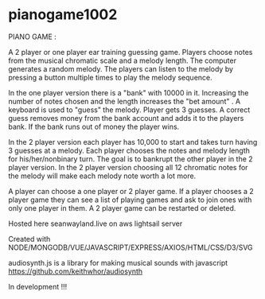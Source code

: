 # pianogame1002

PIANO GAME :

A 2 player or one player ear training guessing game. Players choose notes from the musical chromatic scale and a melody length. The computer generates a random melody. The players can listen to the melody by pressing a button multiple times to play the melody sequence.

In the one player version there is a "bank" with 10000 in it. Increasing the number of notes chosen and the length increases the "bet amount" . A keyboard is used to "guess" the melody. Player gets 3 guesses. A correct guess removes money from the bank account and adds it to the players bank. If the bank runs out of money the player wins.

In the 2 player version each player has 10,000 to start and takes turn having 3 guesses at a melody. Each player chooses the notes and melody length for his/her/nonbinary turn. The goal is to bankrupt the other player in the 2 player version. In the 2 player version choosing all 12 chromatic notes for the melody will make each melody note worth a lot more.

A player can choose a one player or 2 player game. If a player chooses a 2 player game they can see a list of playing games and ask to join ones with only one player in them. A 2 player game can be restarted or deleted.

Hosted here seanwayland.live on aws lightsail server 

Created with NODE/MONGODB/VUE/JAVASCRIPT/EXPRESS/AXIOS/HTML/CSS/D3/SVG

audiosynth.js is a library for making musical sounds with javascript
https://github.com/keithwhor/audiosynth


In development !!!
